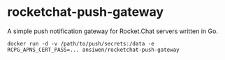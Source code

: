 # rocketchat-push-gateway

A simple push notification gateway for Rocket.Chat servers written in Go. 

```
docker run -d -v /path/to/push/secrets:/data -e RCPG_APNS_CERT_PASS=... ansiwen/rocketchat-push-gateway
```
